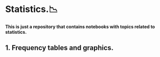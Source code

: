 # Statistics.📉

**This is just a repository that contains notebooks with topics related to statistics.**


## 1. Frequency tables and graphics.
